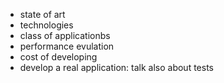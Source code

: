 * state of art
* technologies
* class of applicationbs
* performance evulation
* cost of developing
* develop a real application: talk also about tests
